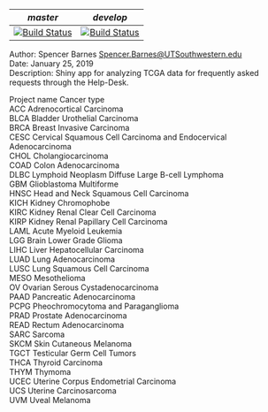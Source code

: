 |*master*|*develop*|
|:-:|:-:|
|[![Build Status](https://git.biohpc.swmed.edu/BICF/Astrocyte/tcga_shiny/badges/master/build.svg)](https://git.biohpc.swmed.edu/BICF/Astrocyte/tcga_shiny/commits/master)|[![Build Status](https://git.biohpc.swmed.edu/BICF/Astrocyte/tcga_shiny/badges/develop/build.svg)](https://git.biohpc.swmed.edu/BICF/Astrocyte/tcga_shiny/commits/develop)|

Author: Spencer Barnes <Spencer.Barnes@UTSouthwestern.edu>   
Date: January 25, 2019    
Description: Shiny app for analyzing TCGA data for frequently asked requests through the Help-Desk.    

Project name     Cancer type   
ACC		 Adrenocortical Carcinoma   
BLCA             Bladder Urothelial Carcinoma   
BRCA             Breast Invasive Carcinoma   
CESC             Cervical Squamous Cell Carcinoma and Endocervical Adenocarcinoma   
CHOL             Cholangiocarcinoma   
COAD		 Colon Adenocarcinoma   
DLBC		 Lymphoid Neoplasm Diffuse Large B-cell Lymphoma   
GBM		 Glioblastoma Multiforme   
HNSC		 Head and Neck Squamous Cell Carcinoma   
KICH 		 Kidney Chromophobe   
KIRC	   	 Kidney Renal Clear Cell Carcinoma   
KIRP 		 Kidney Renal Papillary Cell Carcinoma   
LAML		 Acute Myeloid Leukemia   
LGG  		 Brain Lower Grade Glioma   
LIHC	         Liver Hepatocellular Carcinoma   
LUAD  		 Lung Adenocarcinoma   
LUSC             Lung Squamous Cell Carcinoma   
MESO		 Mesothelioma   
OV		 Ovarian Serous Cystadenocarcinoma   
PAAD		 Pancreatic Adenocarcinoma   
PCPG		 Pheochromocytoma and Paraganglioma   
PRAD   		 Prostate Adenocarcinoma   
READ		 Rectum Adenocarcinoma   
SARC		 Sarcoma   
SKCM		 Skin Cutaneous Melanoma   
TGCT	 	 Testicular Germ Cell Tumors   
THCA 		 Thyroid Carcinoma   
THYM	 	 Thymoma   
UCEC		 Uterine Corpus Endometrial Carcinoma   
UCS	 	 Uterine Carcinosarcoma   
UVM	 	 Uveal Melanoma   

